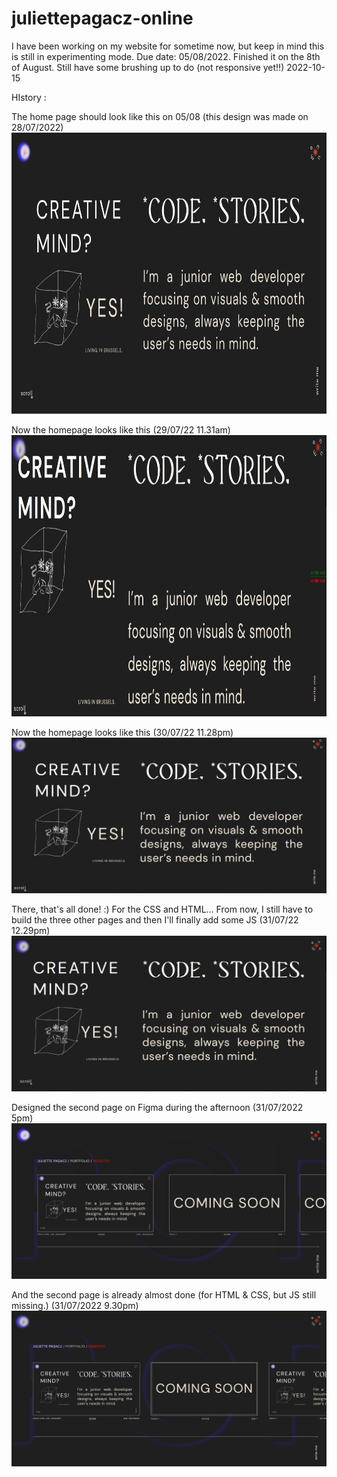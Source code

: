 # juliettepagacz-online

I have been working on my website for sometime now, but keep in mind this is still in experimenting mode.
Due date: 05/08/2022. Finished it on the 8th of August. Still have some brushing up to do (not  responsive yet!!) 2022-10-15

HIstory : 

The home page should look like this on 05/08 (this design was made on 28/07/2022)
<img width="800" height="450" src="homepage_template_figma.png"></img>

Now the homepage looks like this (29/07/22 11.31am)
<img width="800" height="450" src="homepage_220729noon.png"></img>

Now the homepage looks like this (30/07/22 11.28pm)
<img src="homepage_220730evening.png"/>

There, that's all done! :) For the CSS and HTML... From now, I still have to build the three other pages and then I'll finally add some JS (31/07/22 12.29pm)
<img src="homepage_310729noon.png"/>

Designed the second page on Figma during the afternoon (31/07/2022 5pm)
<img src="firstPage_template_figma.png"/>

And the second page is already almost done (for HTML & CSS, but JS still missing.) (31/07/2022 9.30pm)
<img src="firstPage_31072022evening.png"/>